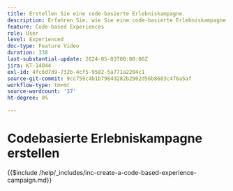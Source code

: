```yaml
---
title: Erstellen Sie eine code-basierte Erlebniskampagne.
description: Erfahren Sie, wie Sie eine code-basierte Erlebniskampagne erstellen, um die Personalisierung mit Unterstützung für serverseitige, API-basierte oder SDK-basierte Implementierungsmethoden zu skalieren und nahtlos in Entwicklungsumgebungen zu integrieren.
feature: Code-based Experiences
role: User
level: Experienced
doc-type: Feature Video
duration: 338
last-substantial-update: 2024-05-03T00:00:00Z
jira: KT-14044
exl-id: 4fc6d7d9-732b-4cf5-9582-5a771a2204c1
source-git-commit: 9cc759c4b1b7984d282b2902d56b8683c476a5af
workflow-type: tm+mt
source-wordcount: '37'
ht-degree: 0%

---
```


# Codebasierte Erlebniskampagne erstellen

{{$include /help/_includes/inc-create-a-code-based-experience-campaign.md}}
